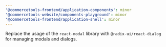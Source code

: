 ```yaml
---
'@commercetools-frontend/application-components': minor
'@commercetools-website/components-playground': minor
'@commercetools-frontend/application-shell': minor
---
```


Replace the usage of the `react-modal` library with `@radix-ui/react-dialog` for managing modals and dialogs.
